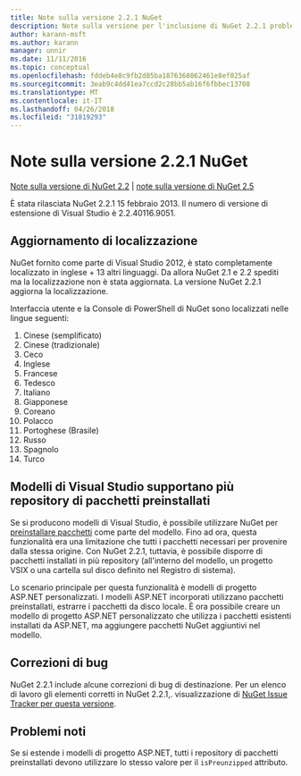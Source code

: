 ```yaml
---
title: Note sulla versione 2.2.1 NuGet
description: Note sulla versione per l'inclusione di NuGet 2.2.1 problemi noti, correzioni di bug, le funzionalità aggiunte e dcr.
author: karann-msft
ms.author: karann
manager: unnir
ms.date: 11/11/2016
ms.topic: conceptual
ms.openlocfilehash: fddeb4e8c9fb2d85ba1876360862461e8ef025af
ms.sourcegitcommit: 3eab9c4dd41ea7ccd2c28bb5ab16f6fbbec13708
ms.translationtype: MT
ms.contentlocale: it-IT
ms.lasthandoff: 04/26/2018
ms.locfileid: "31819293"
---
```

# <a name="nuget-221-release-notes"></a>Note sulla versione 2.2.1 NuGet

[Note sulla versione di NuGet 2.2](../release-notes/nuget-2.2.md) | [note sulla versione di NuGet 2.5](../release-notes/nuget-2.5.md)

È stata rilasciata NuGet 2.2.1 15 febbraio 2013.  Il numero di versione di estensione di Visual Studio è 2.2.40116.9051.

## <a name="localization-refresh"></a>Aggiornamento di localizzazione
NuGet fornito come parte di Visual Studio 2012, è stato completamente localizzato in inglese + 13 altri linguaggi.  Da allora NuGet 2.1 e 2.2 spediti ma la localizzazione non è stata aggiornata.  La versione NuGet 2.2.1 aggiorna la localizzazione.

Interfaccia utente e la Console di PowerShell di NuGet sono localizzati nelle lingue seguenti:

1. Cinese (semplificato)
1. Cinese (tradizionale)
1. Ceco
1. Inglese
1. Francese
1. Tedesco
1. Italiano
1. Giapponese
1. Coreano
1. Polacco
1. Portoghese (Brasile)
1. Russo
1. Spagnolo
1. Turco

## <a name="visual-studio-templates-support-multiple-preinstalled-package-repositories"></a>Modelli di Visual Studio supportano più repository di pacchetti preinstallati
Se si producono modelli di Visual Studio, è possibile utilizzare NuGet per [preinstallare pacchetti](../visual-studio-extensibility/visual-studio-templates.md) come parte del modello.  Fino ad ora, questa funzionalità era una limitazione che tutti i pacchetti necessari per provenire dalla stessa origine.  Con NuGet 2.2.1, tuttavia, è possibile disporre di pacchetti installati in più repository (all'interno del modello, un progetto VSIX o una cartella sul disco definito nel Registro di sistema).

Lo scenario principale per questa funzionalità è modelli di progetto ASP.NET personalizzati.  I modelli ASP.NET incorporati utilizzano pacchetti preinstallati, estrarre i pacchetti da disco locale.  È ora possibile creare un modello di progetto ASP.NET personalizzato che utilizza i pacchetti esistenti installati da ASP.NET, ma aggiungere pacchetti NuGet aggiuntivi nel modello.

## <a name="bug-fixes"></a>Correzioni di bug
NuGet 2.2.1 include alcune correzioni di bug di destinazione. Per un elenco di lavoro gli elementi corretti in NuGet 2.2.1,. visualizzazione di [NuGet Issue Tracker per questa versione](http://nuget.codeplex.com/workitem/list/advanced?keyword=&status=Closed&type=All&priority=All&release=NuGet%202.2.1&assignedTo=All&component=All&sortField=LastUpdatedDate&sortDirection=Descending&page=0).


## <a name="known-issues"></a>Problemi noti

Se si estende i modelli di progetto ASP.NET, tutti i repository di pacchetti preinstallati devono utilizzare lo stesso valore per il `isPreunzipped` attributo.
